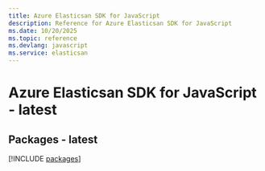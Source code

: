 ```yaml
---
title: Azure Elasticsan SDK for JavaScript
description: Reference for Azure Elasticsan SDK for JavaScript
ms.date: 10/20/2025
ms.topic: reference
ms.devlang: javascript
ms.service: elasticsan
---
```

# Azure Elasticsan SDK for JavaScript - latest
## Packages - latest
[!INCLUDE [packages](elasticsan-index.md)]